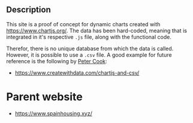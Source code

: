## Description

This site is a proof of concept for dynamic charts created with https://www.chartjs.org/. The data has been hard-coded, meaning that is integrated in it's respective ``.js`` file, along with the functional code.

Therefor, there is no unique database from which the data is called. However, it is possible to use a ``.csv`` file. A good example for future reference is the following by [Peter Cook](https://twitter.com/peter_r_cook):

- https://www.createwithdata.com/chartjs-and-csv/

# Parent website

- https://www.spainhousing.xyz/
